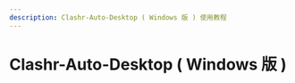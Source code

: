 ```yaml
---
description: Clashr-Auto-Desktop ( Windows 版 ) 使用教程
---
```


# Clashr-Auto-Desktop \( Windows 版 \)

